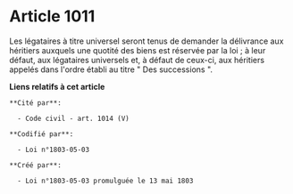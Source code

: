 # Article 1011

Les légataires à titre universel seront tenus de demander la délivrance aux héritiers auxquels une quotité des biens est
réservée par la loi ; à leur défaut, aux légataires universels et, à défaut de ceux-ci, aux héritiers appelés dans l'ordre
établi au titre " Des successions ".

**Liens relatifs à cet article**

	**Cité par**:

	  - Code civil - art. 1014 (V)

	**Codifié par**:

	  - Loi n°1803-05-03

	**Créé par**:

	  - Loi n°1803-05-03 promulguée le 13 mai 1803
